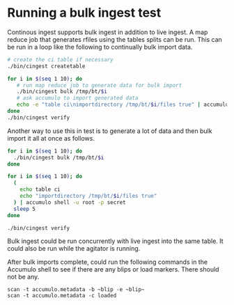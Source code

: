 # Running a bulk ingest test

Continous ingest supports bulk ingest in addition to live ingest. A map reduce
job that generates rfiles using the tables splits can be run.  This can be run
in a loop like the following to continually bulk import data.

```bash
# create the ci table if necessary
./bin/cingest createtable

for i in $(seq 1 10); do
   # run map reduce job to generate data for bulk import
   ./bin/cingest bulk /tmp/bt/$i
   # ask accumulo to import generated data
   echo -e "table ci\nimportdirectory /tmp/bt/$i/files true" | accumulo shell -u root -p secret
done
./bin/cingest verify
```

Another way to use this in test is to generate a lot of data and then bulk import it all at once as follows.

```bash
for i in $(seq 1 10); do
  ./bin/cingest bulk /tmp/bt/$i
done

for i in $(seq 1 10); do
  (
    echo table ci
    echo "importdirectory /tmp/bt/$i/files true"
  ) | accumulo shell -u root -p secret
  sleep 5
done

./bin/cingest verify
```

Bulk ingest could be run concurrently with live ingest into the same table.  It
could also be run while the agitator is running.

After bulk imports complete, could run the following commands in the Accumulo shell
to see if there are any blips or load markers.  There should not be any.

```
scan -t accumulo.metadata -b ~blip -e ~blip~
scan -t accumulo.metadata -c loaded
```

